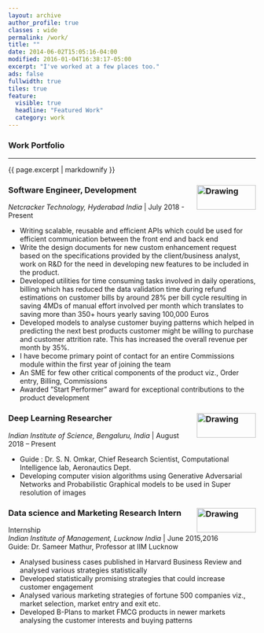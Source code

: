 ```yaml
---
layout: archive
author_profile: true
classes : wide
permalink: /work/
title: ""
date: 2014-06-02T15:05:16-04:00
modified: 2016-01-04T16:38:17-05:00
excerpt: "I've worked at a few places too."
ads: false
fullwidth: true
tiles: true
feature:
  visible: true
  headline: "Featured Work"
  category: work
---
```

### Work Portfolio
<hr>
{{ page.excerpt | markdownify }}

### Software Engineer, Development <img src="https://srimouli04.github.io/assets/images/nc.png" alt="Drawing" width="120" height ="50" align="right"/>

*Netcracker Technology, Hyderabad India* \| July 2018 - Present <br>
* Writing scalable, reusable and efficient APIs which could be used for efficient communication between the front end
and back end
* Write the design documents for new custom enhancement request based on the specifications provided by the
client/business analyst, work on R&D for the need in developing new features to be included in the product.
* Developed utilities for time consuming tasks involved in daily operations, billing which has reduced the data
validation time during refund estimations on customer bills by around 28% per bill cycle resulting in saving 4MDs of
manual effort involved per month which translates to saving more than 350+ hours yearly saving 100,000 Euros
* Developed models to analyse customer buying patterns which helped in predicting the next best products customer
might be willing to purchase and customer attrition rate. This has increased the overall revenue per month by 35%.
* I have become primary point of contact for an entire Commissions module within the first year of joining the team
* An SME for few other critical components of the product viz., Order entry, Billing, Commissions
* Awarded ”Start Performer” award for exceptional contributions to the product development


### Deep Learning Researcher <img src="https://srimouli04.github.io/assets/images/iisc.jpg" alt="Drawing" width="120" height="50" align="right"/>

*Indian Institute of Science, Bengaluru, India* \| August 2018 – Present<br>
* Guide : Dr. S. N. Omkar, Chief Research Scientist, Computational Intelligence lab, Aeronautics Dept.
* Developing computer vision algorithms using Generative Adversarial Networks and Probabilistic Graphical models to
be used in Super resolution of images



### Data science and Marketing Research Intern  <img src="https://srimouli04.github.io/images/iiml.png" alt="Drawing" width="120" height="50" align="right"/>

Internship <br />
*Indian Institute of Management, Lucknow India* \| June 2015,2016<br>
Guide: Dr. Sameer Mathur, Professor at IIM Lucknow<br>
* Analysed business cases published in Harvard Business Review and analysed various strategies statistically
* Developed statistically promising strategies that could increase customer engagement
* Analysed various marketing strategies of fortune 500 companies viz., market selection, market entry and exit etc.
* Developed B-Plans to market FMCG products in newer markets analysing the customer interests and buying
patterns


